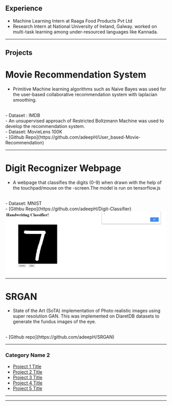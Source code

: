 ## Experience 
- Machine Learning Intern at Raaga Food Products Pvt Ltd <br>
- Research Intern at National University of Ireland, Galway. worked on 
multi-task learning among under-resourced languages like Kannada.

---
## Projects

# Movie Recommendation System

- Primitive Machine learning algorithms such as Naive Bayes was used for the user-based collaborative recommendation system with laplacian smoothing.
<br>
- Dataset : IMDB
<br>
- An unsupervised approach of Restricted Boltzmann Machine was used to develop the recommendation system.
<br>
- Dataset: MovieLens 100K
<br>
- [Github Repo](https://github.com/adeepH/User_based-Movie-Recommendation)

---

# Digit Recognizer Webpage 

- A webpage that classifies the digits (0-9) when drawn with the help of the touchpad/mouse on the -screen.The model is run on tensorflow.js
<br>
- Dataset: MNIST
<br>
- [Githbu Repo](https://github.com/adeepH/Digit-Classifier)

<img src="images/7.png?raw=true"/>

---

# SRGAN

- State of the Art (SoTA) implementation of Photo realistic images using super resolution GAN. This was implemented on DiaretDB datasets to generate the fundus images of the eye.
<br>
- [Github repo](https://github.com/adeepH/SRGAN)

---

### Category Name 2

- [Project 1 Title](http://example.com/)
- [Project 2 Title](http://example.com/)
- [Project 3 Title](http://example.com/)
- [Project 4 Title](http://example.com/)
- [Project 5 Title](http://example.com/)

---




---
 
